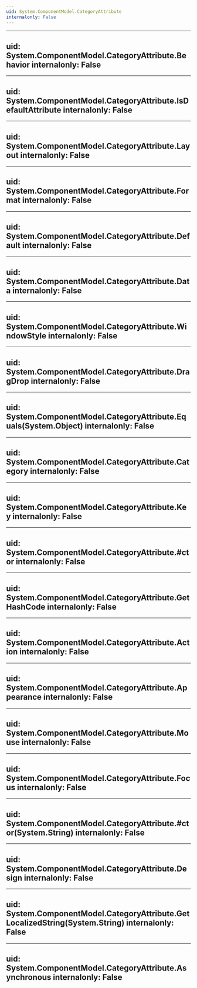 ```yaml
---
uid: System.ComponentModel.CategoryAttribute
internalonly: False
---
```


---
uid: System.ComponentModel.CategoryAttribute.Behavior
internalonly: False
---

---
uid: System.ComponentModel.CategoryAttribute.IsDefaultAttribute
internalonly: False
---

---
uid: System.ComponentModel.CategoryAttribute.Layout
internalonly: False
---

---
uid: System.ComponentModel.CategoryAttribute.Format
internalonly: False
---

---
uid: System.ComponentModel.CategoryAttribute.Default
internalonly: False
---

---
uid: System.ComponentModel.CategoryAttribute.Data
internalonly: False
---

---
uid: System.ComponentModel.CategoryAttribute.WindowStyle
internalonly: False
---

---
uid: System.ComponentModel.CategoryAttribute.DragDrop
internalonly: False
---

---
uid: System.ComponentModel.CategoryAttribute.Equals(System.Object)
internalonly: False
---

---
uid: System.ComponentModel.CategoryAttribute.Category
internalonly: False
---

---
uid: System.ComponentModel.CategoryAttribute.Key
internalonly: False
---

---
uid: System.ComponentModel.CategoryAttribute.#ctor
internalonly: False
---

---
uid: System.ComponentModel.CategoryAttribute.GetHashCode
internalonly: False
---

---
uid: System.ComponentModel.CategoryAttribute.Action
internalonly: False
---

---
uid: System.ComponentModel.CategoryAttribute.Appearance
internalonly: False
---

---
uid: System.ComponentModel.CategoryAttribute.Mouse
internalonly: False
---

---
uid: System.ComponentModel.CategoryAttribute.Focus
internalonly: False
---

---
uid: System.ComponentModel.CategoryAttribute.#ctor(System.String)
internalonly: False
---

---
uid: System.ComponentModel.CategoryAttribute.Design
internalonly: False
---

---
uid: System.ComponentModel.CategoryAttribute.GetLocalizedString(System.String)
internalonly: False
---

---
uid: System.ComponentModel.CategoryAttribute.Asynchronous
internalonly: False
---
